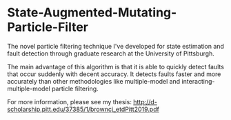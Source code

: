 # State-Augmented-Mutating-Particle-Filter
The novel particle filtering technique I've developed for state estimation and fault detection through graduate research at the University of Pittsburgh.

The main advantage of this algorithm is that it is able to quickly detect faults that occur suddenly with decent accuracy.  It detects faults faster and more accurately than other methodologies like multiple-model and interacting-multiple-model particle filtering.

For more information, please see my thesis: http://d-scholarship.pitt.edu/37385/1/browncj_etdPitt2019.pdf
